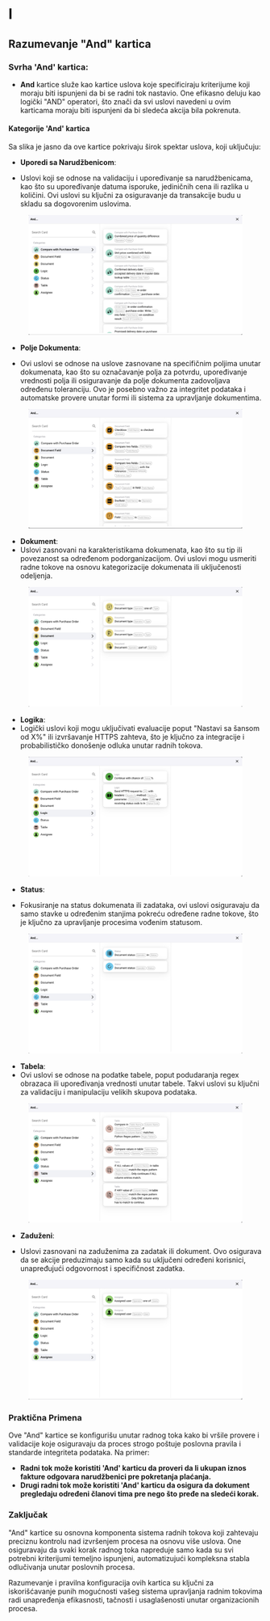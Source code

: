 # I

## Razumevanje "And" kartica

### **Svrha 'And' kartica:**

* **And** kartice služe kao kartice uslova koje specificiraju kriterijume koji moraju biti ispunjeni da bi se radni tok nastavio. One efikasno deluju kao logički "AND" operatori, što znači da svi uslovi navedeni u ovim karticama moraju biti ispunjeni da bi sledeća akcija bila pokrenuta.

#### Kategorije 'And' kartica

Sa slika je jasno da ove kartice pokrivaju širok spektar uslova, koji uključuju:

*   **Uporedi sa Narudžbenicom**:

* Uslovi koji se odnose na validaciju i upoređivanje sa narudžbenicama, kao što su upoređivanje datuma isporuke, jediničnih cena ili razlika u količini. Ovi uslovi su ključni za osiguravanje da transakcije budu u skladu sa dogovorenim uslovima.



<figure><img src="../../../.gitbook/assets/And1.png" alt=""><figcaption></figcaption></figure>

*   **Polje Dokumenta**:

* Ovi uslovi se odnose na uslove zasnovane na specifičnim poljima unutar dokumenata, kao što su označavanje polja za potvrdu, upoređivanje vrednosti polja ili osiguravanje da polje dokumenta zadovoljava određenu toleranciju. Ovo je posebno važno za integritet podataka i automatske provere unutar formi ili sistema za upravljanje dokumentima.



<figure><img src="../../../.gitbook/assets/And2.png" alt=""><figcaption></figcaption></figure>

* **Dokument**:
* Uslovi zasnovani na karakteristikama dokumenata, kao što su tip ili povezanost sa određenom podorganizacijom. Ovi uslovi mogu usmeriti radne tokove na osnovu kategorizacije dokumenata ili uključenosti odeljenja.

<figure><img src="../../../.gitbook/assets/And3.png" alt=""><figcaption></figcaption></figure>

* **Logika**:
* Logički uslovi koji mogu uključivati evaluacije poput "Nastavi sa šansom od X%" ili izvršavanje HTTPS zahteva, što je ključno za integracije i probabilističko donošenje odluka unutar radnih tokova.

<figure><img src="../../../.gitbook/assets/And4.png" alt=""><figcaption></figcaption></figure>

*   **Status**:

* Fokusiranje na status dokumenata ili zadataka, ovi uslovi osiguravaju da samo stavke u određenim stanjima pokreću određene radne tokove, što je ključno za upravljanje procesima vođenim statusom.



<figure><img src="../../../.gitbook/assets/And5.png" alt=""><figcaption></figcaption></figure>

* **Tabela**:
* Ovi uslovi se odnose na podatke tabele, poput podudaranja regex obrazaca ili upoređivanja vrednosti unutar tabele. Takvi uslovi su ključni za validaciju i manipulaciju velikih skupova podataka.

<figure><img src="../../../.gitbook/assets/And6.png" alt=""><figcaption></figcaption></figure>

*   **Zaduženi**:

* Uslovi zasnovani na zaduženima za zadatak ili dokument. Ovo osigurava da se akcije preduzimaju samo kada su uključeni određeni korisnici, unapređujući odgovornost i specifičnost zadatka.



<figure><img src="../../../.gitbook/assets/And7.png" alt=""><figcaption></figcaption></figure>

### Praktična Primena

Ove "And" kartice se konfigurišu unutar radnog toka kako bi vršile provere i validacije koje osiguravaju da proces strogo poštuje poslovna pravila i standarde integriteta podataka. Na primer:

* **Radni tok može koristiti 'And' karticu da proveri da li ukupan iznos fakture odgovara narudžbenici pre pokretanja plaćanja.**
* **Drugi radni tok može koristiti 'And' karticu da osigura da dokument pregledaju određeni članovi tima pre nego što pređe na sledeći korak.**

### Zaključak

"And" kartice su osnovna komponenta sistema radnih tokova koji zahtevaju preciznu kontrolu nad izvršenjem procesa na osnovu više uslova. One osiguravaju da svaki korak radnog toka napreduje samo kada su svi potrebni kriterijumi temeljno ispunjeni, automatizujući kompleksna stabla odlučivanja unutar poslovnih procesa.

Razumevanje i pravilna konfiguracija ovih kartica su ključni za iskorišćavanje punih mogućnosti vašeg sistema upravljanja radnim tokovima radi unapređenja efikasnosti, tačnosti i usaglašenosti unutar organizacionih procesa.
